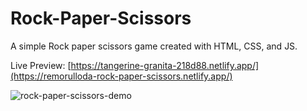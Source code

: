 # Rock-Paper-Scissors
 
 A simple Rock paper scissors game created with HTML, CSS, and JS.
 
 Live Preview: [https://tangerine-granita-218d88.netlify.app/](https://remorulloda-rock-paper-scissors.netlify.app/)
 
 
 
 ![rock-paper-scissors-demo](https://github.com/remosrulloda/Rock-Paper-Scissors/assets/50937757/25d36c36-b19d-4b05-9d5c-b19f5210c114)

